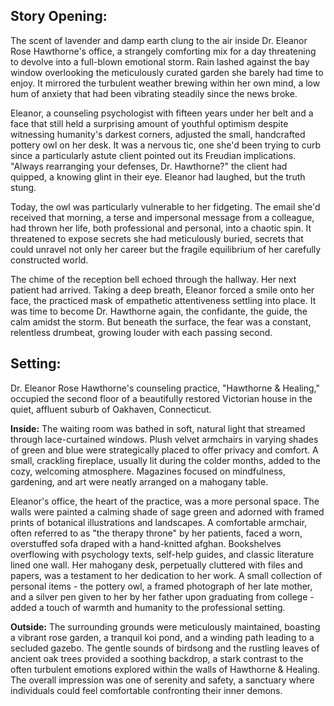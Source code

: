 ## Story Opening:

The scent of lavender and damp earth clung to the air inside Dr. Eleanor Rose Hawthorne's office, a strangely comforting mix for a day threatening to devolve into a full-blown emotional storm. Rain lashed against the bay window overlooking the meticulously curated garden she barely had time to enjoy. It mirrored the turbulent weather brewing within her own mind, a low hum of anxiety that had been vibrating steadily since the news broke.

Eleanor, a counseling psychologist with fifteen years under her belt and a face that still held a surprising amount of youthful optimism despite witnessing humanity's darkest corners, adjusted the small, handcrafted pottery owl on her desk. It was a nervous tic, one she'd been trying to curb since a particularly astute client pointed out its Freudian implications. "Always rearranging your defenses, Dr. Hawthorne?" the client had quipped, a knowing glint in their eye. Eleanor had laughed, but the truth stung.

Today, the owl was particularly vulnerable to her fidgeting. The email she'd received that morning, a terse and impersonal message from a colleague, had thrown her life, both professional and personal, into a chaotic spin. It threatened to expose secrets she had meticulously buried, secrets that could unravel not only her career but the fragile equilibrium of her carefully constructed world.

The chime of the reception bell echoed through the hallway. Her next patient had arrived. Taking a deep breath, Eleanor forced a smile onto her face, the practiced mask of empathetic attentiveness settling into place. It was time to become Dr. Hawthorne again, the confidante, the guide, the calm amidst the storm. But beneath the surface, the fear was a constant, relentless drumbeat, growing louder with each passing second.
## Setting:

Dr. Eleanor Rose Hawthorne's counseling practice, "Hawthorne & Healing," occupied the second floor of a beautifully restored Victorian house in the quiet, affluent suburb of Oakhaven, Connecticut.

**Inside:** The waiting room was bathed in soft, natural light that streamed through lace-curtained windows. Plush velvet armchairs in varying shades of green and blue were strategically placed to offer privacy and comfort. A small, crackling fireplace, usually lit during the colder months, added to the cozy, welcoming atmosphere. Magazines focused on mindfulness, gardening, and art were neatly arranged on a mahogany table.

Eleanor's office, the heart of the practice, was a more personal space. The walls were painted a calming shade of sage green and adorned with framed prints of botanical illustrations and landscapes. A comfortable armchair, often referred to as "the therapy throne" by her patients, faced a worn, overstuffed sofa draped with a hand-knitted afghan. Bookshelves overflowing with psychology texts, self-help guides, and classic literature lined one wall. Her mahogany desk, perpetually cluttered with files and papers, was a testament to her dedication to her work. A small collection of personal items - the pottery owl, a framed photograph of her late mother, and a silver pen given to her by her father upon graduating from college - added a touch of warmth and humanity to the professional setting.

**Outside:** The surrounding grounds were meticulously maintained, boasting a vibrant rose garden, a tranquil koi pond, and a winding path leading to a secluded gazebo. The gentle sounds of birdsong and the rustling leaves of ancient oak trees provided a soothing backdrop, a stark contrast to the often turbulent emotions explored within the walls of Hawthorne & Healing. The overall impression was one of serenity and safety, a sanctuary where individuals could feel comfortable confronting their inner demons.
